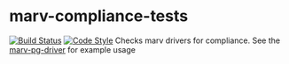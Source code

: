 # marv-compliance-tests
[![Build Status](https://img.shields.io/travis/guidesmiths/marv-compliance-tests/master.svg)](https://travis-ci.org/guidesmiths/marv-compliance-tests)
[![Code Style](https://img.shields.io/badge/code%20style-imperative-brightgreen.svg)](https://github.com/guidesmiths/eslint-config-imperative)
Checks marv drivers for compliance. See the [marv-pg-driver](https://github.com/guidesmiths/marv-pg-driver) for example usage